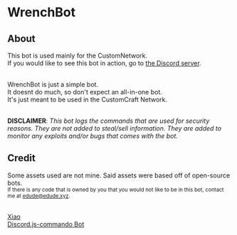 # WrenchBot
## About
This bot is used mainly for the CustomNetwork.<br/>
If you would like to see this bot in action, go to [the Discord server](https://discord.gg/sAxRWVb).<br/><br/>

WrenchBot is just a simple bot.<br/>
It doesnt do much, so don't expect an all-in-one bot.<br/>
It's just meant to be used in the CustomCraft Network.<br/><br/>

**DISCLAIMER**: _This bot logs the commands that are used for security reasons. They are not added to steal/sell information. They are added to monitor any exploits and/or bugs that comes with the bot._<br/>

## Credit
Some assets used are not mine. Said assets were based off of open-source bots.<br/>
<sub>If there is any code that is owned by you that you would not like to be in this bot, contact me at edude@edude.xyz.</sub><br/><br/>

[Xiao](https://github.com/dragonfire535/xiao)<br/>
[Discord.js-commando Bot](https://github.com/WeebDev/Commando)
